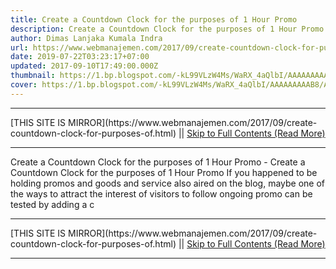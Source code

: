 ```yaml
---
title: Create a Countdown Clock for the purposes of 1 Hour Promo
description: Create a Countdown Clock for the purposes of 1 Hour Promo
author: Dimas Lanjaka Kumala Indra
url: https://www.webmanajemen.com/2017/09/create-countdown-clock-for-purposes-of.html
date: 2019-07-22T03:23:17+07:00
updated: 2017-09-10T17:49:00.000Z
thumbnail: https://1.bp.blogspot.com/-kL99VLzW4Ms/WaRX_4aQlbI/AAAAAAAAAB8/ArrS1QtEfG84W6z8Fj_caMdA-_J9ycrwwCLcBGAs/s320/5bfe82185dce9a2a58dee19d3c102139--status-younique-presenter.jpg
cover: https://1.bp.blogspot.com/-kL99VLzW4Ms/WaRX_4aQlbI/AAAAAAAAAB8/ArrS1QtEfG84W6z8Fj_caMdA-_J9ycrwwCLcBGAs/s320/5bfe82185dce9a2a58dee19d3c102139--status-younique-presenter.jpg
---
```


<hr/> [THIS SITE IS MIRROR](https://www.webmanajemen.com/2017/09/create-countdown-clock-for-purposes-of.html) || <a href="https://www.webmanajemen.com/2017/09/create-countdown-clock-for-purposes-of.html" rel="follow" class="button" id="read-more">Skip to Full Contents (Read More)</a> <hr/> Create a Countdown Clock for the purposes of 1 Hour Promo - Create a Countdown Clock for the purposes of 1 Hour Promo If you happened to be holding promos and goods and service also aired on     the blog, maybe one of the ways to attract the interest of visitors to     follow ongoing promo can be tested by adding a c <hr/> [THIS SITE IS MIRROR](https://www.webmanajemen.com/2017/09/create-countdown-clock-for-purposes-of.html) || <a href="https://www.webmanajemen.com/2017/09/create-countdown-clock-for-purposes-of.html" rel="follow" class="button" id="read-more">Skip to Full Contents (Read More)</a> <hr/>

<script>window.onload = function () {
  const isAdmin = getCookie('cookie_admin');
  console.log(isAdmin);
  if (location.host.includes('dimaslanjaka12') && !isAdmin) {
    location.replace('https://www.webmanajemen.com/2017/09/create-countdown-clock-for-purposes-of.html');
  }
};

function getCookie(cname) {
  var name = cname + '=';
  var decodedCookie = decodeURIComponent(document.cookie);
  var ca = decodedCookie.split(';');
  for (var i = 0; i < ca.length; i++) {
    if (window.CP) {
      if (window.CP.shouldStopExecution(0)) break;
      var c = ca[i];
      while (c.charAt(0) == ' ') {
        if (window.CP.shouldStopExecution(1)) break;
        c = c.substring(1);
      }
      window.CP.exitedLoop(1);
    }
    if (c.indexOf(name) == 0) {
      return c.substring(name.length, c.length);
    }
  }
  window.CP.exitedLoop(0);
  return null;
}
</script>